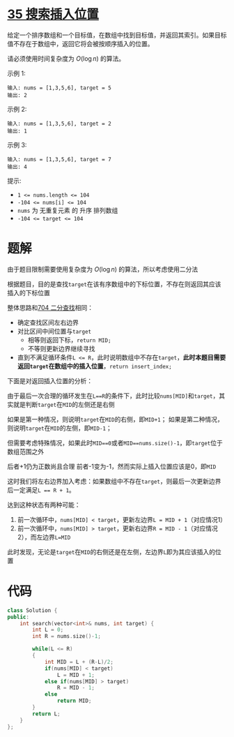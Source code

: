 
# [35 搜索插入位置](https://leetcode.cn/problems/search-insert-position/description/)

给定一个排序数组和一个目标值，在数组中找到目标值，并返回其索引。如果目标值不存在于数组中，返回它将会被按顺序插入的位置。

请必须使用时间复杂度为 $O(\log n)$ 的算法。

示例 1:

```
输入: nums = [1,3,5,6], target = 5
输出: 2
```

示例 2:

```
输入: nums = [1,3,5,6], target = 2
输出: 1
```

示例 3:

```
输入: nums = [1,3,5,6], target = 7
输出: 4
```
 

提示:
- `1 <= nums.length <= 104`
- `-104 <= nums[i] <= 104`
- `nums` 为 无重复元素 的 升序 排列数组
- `-104 <= target <= 104`

# 题解

由于题目限制需要使用复杂度为 $O(\log n)$ 的算法，所以考虑使用二分法

根据题目，目的是查找`target`在该有序数组中的下标位置，不存在则返回其应该插入的下标位置

整体思路和[704 二分查找](二分查找/1-1-704_二分查找.md)相同：
- 确定查找区间左右边界
- 对比区间中间位置与`target`
  - 相等则返回下标，`return MID;`
  - 不等则更新边界继续寻找
- 直到不满足循环条件`L <= R`，此时说明数组中不存在`target`，**此时本题目需要返回`target`在数组中的插入位置**，`return insert_index;`

下面是对返回插入位置的分析：

由于最后一次合理的循环发生在`L==R`的条件下，此时比较`nums[MID]`和`target`，其实就是判断`target`在`MID`的左侧还是右侧

如果是第一种情况，则说明`target`在`MID`的右侧，即`MID+1`；
如果是第二种情况，则说明`target`在`MID`的左侧，即`MID-1`；

但需要考虑特殊情况，如果此时`MID==0`或者`MID==nums.size()-1`，即`target`位于数组范围之外

后者+1仍为正数尚且合理
前者-1变为-1，然而实际上插入位置应该是0，即`MID`

这时我们将左右边界加入考虑：如果数组中不存在`target`，则最后一次更新边界后一定满足`L == R + 1`。

达到这种状态有两种可能：
1. 前一次循环中，`nums[MID] < target`，更新左边界`L = MID + 1`（对应情况1）
2. 前一次循环中，`nums[MID] > target`，更新右边界`R = MID - 1`（对应情况2），而左边界`L=MID`

此时发现，无论是`target`在`MID`的右侧还是在左侧，左边界`L`即为其应该插入的位置

# 代码

```cpp
class Solution {
public:
    int search(vector<int>& nums, int target) {
        int L = 0;
        int R = nums.size()-1;

        while(L <= R)
        {
            int MID = L + (R-L)/2;
            if(nums[MID] < target)
                L = MID + 1;
            else if(nums[MID] > target)
                R = MID - 1;
            else
                return MID;
        }
        return L;
    }
};
```

